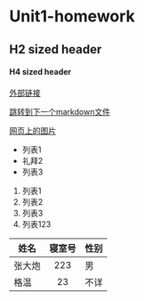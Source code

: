 # Unit1-homework
## H2 sized header
#### H4 sized header
[外部链接](https://github.com/)

[跳转到下一个markdown文件](./markdown2.md)

[网页上的图片](https://tr.lol.qq.com/fanart/detail.html?contentId=67823)

+ 列表1
+ 礼拜2
+ 列表3

1. 列表1
2. 列表2
3. 列表3
4. 列表123

姓名|寝室号|性别
-|:-:|-
张大炮|223|男
格温|23|不详

